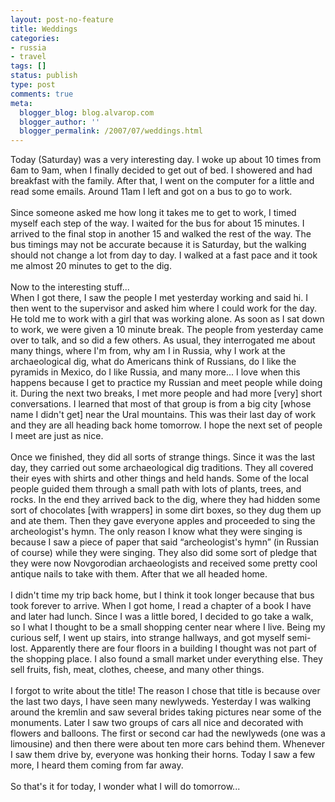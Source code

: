 ```yaml
---
layout: post-no-feature
title: Weddings
categories:
- russia
- travel
tags: []
status: publish
type: post
comments: true
meta:
  blogger_blog: blog.alvarop.com
  blogger_author: ''
  blogger_permalink: /2007/07/weddings.html
---
```

Today (Saturday) was a very interesting day. I woke up about 10 times from 6am to 9am, when I finally decided to get out of bed. I showered and had breakfast with the family. After that, I went on the computer for a little and read some emails. Around 11am I left and got on a bus to go to work.<br /><br />Since someone asked me how long it takes me to get to work, I timed myself each step of the way. I waited for the bus for about 15 minutes. I arrived to the final stop in another 15 and walked the rest of the way. The bus timings may not be accurate because it is Saturday, but the walking should not change a lot from day to day. I walked at a fast pace and it took me almost 20 minutes to get to the dig.<br /><br />Now to the interesting stuff...<br />When I got there, I saw the people I met yesterday working and said hi. I then went to the supervisor and asked him where I could work for the day. He told me to work with a girl that was working alone. As soon as I sat down to work, we were given a 10 minute break. The people from yesterday came over to talk, and so did a few others. As usual, they interrogated me about many things, where I'm from, why  am I in Russia, why I work at the archaeological dig, what do Americans think of Russians, do I like the pyramids in Mexico, do I like Russia, and many more... I love when this happens because I get to practice my Russian and meet people while doing it. During the next two breaks, I met more people and had more [very] short conversations. I learned that most of that group is from a big city [whose name I didn't get] near the Ural mountains. This was their last day of work and they are all heading back home tomorrow. I hope the next set of people I meet are just as nice.<br /><br />Once we finished, they did all sorts of strange things. Since it was the last day, they carried out some archaeological dig traditions. They all covered their eyes with shirts and other things and held hands. Some of the local people guided them through a small path with lots of plants, trees, and rocks. In the end they arrived back to the dig, where they had hidden some sort of chocolates [with wrappers] in some dirt boxes, so they dug them up and ate them. Then they gave everyone apples and proceeded to sing the archeologist's hymn. The only reason I know what they were singing is because I saw a piece of paper that said “archeologist's hymn” (in Russian of course) while they were singing. They also did some sort of pledge that they were now Novgorodian archaeologists and received some pretty cool antique nails to take with them. After that we all headed home.<br /><br />I didn't time my trip back home, but I think it took longer because that bus took forever to arrive. When I got home, I read a chapter of a book I have and later had lunch. Since I was a little bored, I decided to go take a walk, so I what I thought to be a small shopping center near where I live. Being my curious self, I went up stairs, into strange hallways, and got myself semi-lost. Apparently there are four floors in a building I thought was not part of the shopping place. I also found a small market under everything else. They sell fruits, fish, meat, clothes, cheese, and many other things. <br /><br />I forgot to write about the title! The reason I chose that title is because over the last two days, I have seen many newlyweds. Yesterday I was walking around the kremlin and saw several brides taking pictures near some of the monuments. Later I saw two groups of cars all nice and decorated with flowers and balloons. The first or second car had the newlyweds (one was a limousine) and then there were about ten more cars behind them. Whenever I saw them drive by, everyone was honking their horns. Today I saw a few more, I heard them coming from far away.<br /><br />So that's it for today, I wonder what I will do tomorrow...
